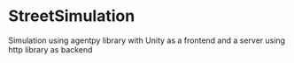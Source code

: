 # StreetSimulation
Simulation using agentpy library with Unity as a frontend and a server using http library as backend
